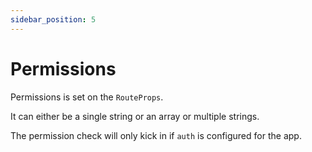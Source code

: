 ```yaml
---
sidebar_position: 5
---
```


# Permissions

Permissions is set on the `RouteProps`.

It can either be a single string or an array or multiple strings.

The permission check will only kick in if `auth` is configured for the app.
